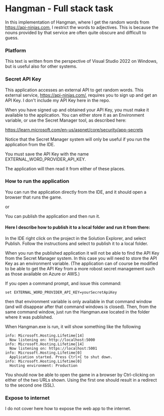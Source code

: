 # Hangman - Full stack task

In this implementation of Hangman, where I get the random words from 
https://api-ninjas.com, I restrict the words to adjectives. This is 
because the nouns provided by that service are often quite obscure and
difficult to guess.

### Platform

This text is written from the perspective of Visual Studio 2022 on Windows, 
but is useful also for other systems.

### Secret API Key
This application accesses an external API to get random words. 
This external service, https://api-ninjas.com/, requires you to sign
up and get an API Key. I don't include my API Key here in the repo.

When you have signed up and obtained your API Key, you must make it 
available to the application. You can either store it as an Environment 
variable, or use the Secret Manager tool, as described here:

https://learn.microsoft.com/en-us/aspnet/core/security/app-secrets

Notice that the Secret Manager system will only be useful if you run the
application from the IDE.

You must save the API Key with the name EXTERNAL_WORD_PROVIDER_API_KEY.

The application will then read it from either of these places.


### How to run the application
You can run the application directly from the IDE, and it should open
a browser that runs the game.

or

You can publish the application and then run it. 

#### Here I describe how to publish it to a local folder and run it from there:

In the IDE right click on the project in the Solution Explorer, and 
select Publish. Follow the instructions and select to publish it to 
a local folder.

When you run the published application it will not be able to find 
the API Key from the Secret Manager system. In this case you will need 
to store the API Key as an environment variable. (The application can of
course be modified to be able to get the API Key from a more robost secret 
management such as those available on Azure or AWS.)

If you open a command prompt, and issue this command:

    set EXTERNAL_WORD_PROVIDER_API_KEY=yourSecretApiKey

then that environment variable is only available in that command window 
(and will disappear after that command windows is closed). Then, from the
same command window, just run the Hangman.exe located in the folder where 
it was published.

When Hangman.exe is run, it will show something like the following

    info: Microsoft.Hosting.Lifetime[14]
      Now listening on: http://localhost:5000
    info: Microsoft.Hosting.Lifetime[14]
      Now listening on: https://localhost:5001
    info: Microsoft.Hosting.Lifetime[0]
      Application started. Press Ctrl+C to shut down.
    info: Microsoft.Hosting.Lifetime[0]
      Hosting environment: Production

You should now be able to open the game in a browser by Ctrl-clicking on 
either of the two URLs shown. Using the first one should result in a
redirect to the second one (SSL).

### Expose to internet

I do not cover here how to expose the web app to the internet.

